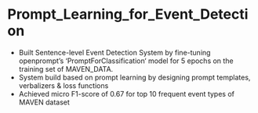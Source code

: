 # Prompt_Learning_for_Event_Detection

- Built Sentence-level Event Detection System by fine-tuning openprompt’s ‘PromptForClassification‘ model for 5 epochs on the training set of MAVEN_DATA.
- System build based on prompt learning by designing prompt templates, verbalizers & loss functions
- Achieved micro F1-score of 0.67 for top 10 frequent event types of MAVEN dataset
